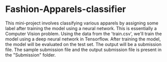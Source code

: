 # Fashion-Apparels-classifier
This mini-project involves classifying various apparels by assigning some label after training the model using a neural network.
This is essentially a Computer Vision problem. Using the data from the 'train.csv', we'll train the model using a deep neural network in Tensorflow. After training the model, the model will be evaluated on the test set. The output will be a submission file.
The sample submission file and the output submission file is present in the "Submission" folder.
